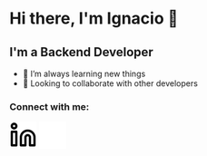 # Hi there, I'm Ignacio 👋 

## I'm a Backend Developer

- 🌱 I’m always learning new things
- 👀 Looking to collaborate with other developers

### Connect with me:

[![website](./img/linkedin-light.svg)](https://www.linkedin.com/in/ramos-ignacio#gh-light-mode-only)
[![website](./img/linkedin-dark.svg)](https://www.linkedin.com/in/ramos-ignacio#gh-dark-mode-only)
&nbsp;&nbsp;

[linkedin]: https://www.linkedin.com/in/ramos-ignacio
